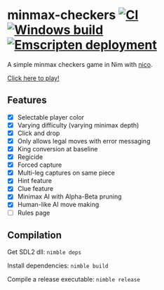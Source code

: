 # minmax-checkers [![CI](https://github.com/tandy-1000/minmax-checkers/actions/workflows/ci.yml/badge.svg)](https://github.com/tandy-1000/minmax-checkers/actions/workflows/ci.yml) [![Windows build](https://github.com/tandy-1000/minmax-checkers/actions/workflows/window.yml/badge.svg)](https://github.com/tandy-1000/minmax-checkers/actions/workflows/window.yml) [![Emscripten deployment](https://github.com/tandy-1000/minmax-checkers/actions/workflows/emscripten.yml/badge.svg)](https://github.com/tandy-1000/minmax-checkers/actions/workflows/emscripten.yml)
A simple minmax checkers game in Nim with [nico](https://github.com/ftsf/nico).

[Click here to play!](https://tandy-1000.github.io/minmax-checkers/checkers.html)

## Features
- [x] Selectable player color
- [x] Varying difficulty (varying minimax depth)
- [x] Click and drop
- [x] Only allows legal moves with error messaging
- [x] King conversion at baseline
- [x] Regicide
- [x] Forced capture
- [x] Multi-leg captures on same piece
- [x] Hint feature
- [x] Clue feature
- [x] Minimax AI with Alpha-Beta pruning
- [x] Human-like AI move making
- [ ] Rules page

## Compilation
Get SDL2 dll: `nimble deps`

Install dependencies: `nimble build`

Compile a release executable: `nimble release`

